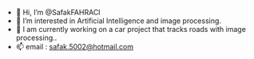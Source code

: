 - 👋 Hi, I’m @SafakFAHRACI
- 👀 I’m interested in Artificial Intelligence and image processing.
- 🌱 I am currently working on a car project that tracks roads with image processing..
- 📫 email :  safak.5002@hotmail.com

<!---
SafakFAHRACI/SafakFAHRACI is a ✨ special ✨ repository because its `README.md` (this file) appears on your GitHub profile.
You can click the Preview link to take a look at your changes.
--->
